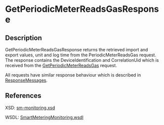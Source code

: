 # GetPeriodicMeterReadsGasResponse

## Description

GetPeriodicMeterReadsGasResponse returns the retrieved import and export values, unit and log time from the PeriodicMeterReadsGas request. The response contains the DeviceIdentification and CorrelationUid which is received from the [GetPeriodicMeterReadsGas](getperiodicmeterreadsgas.md) request.

All requests have similar response behaviour which is described in [ResponseMessages](../../responsemessages.md).

## References

XSD: [sm-monitoring.xsd](https://github.com/OSGP/open-smart-grid-platform/blob/development/osgp/shared/osgp-ws-smartmetering/src/main/resources/schemas/sm-monitoring/sm-monitoring.xsd)

WSDL: [SmartMeteringMonitoring.wsdl](https://github.com/OSGP/open-smart-grid-platform/blob/development/osgp/shared/osgp-ws-smartmetering/src/main/resources/SmartMeteringMonitoring.wsdl)

